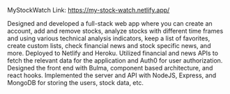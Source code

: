 MyStockWatch
  Link: https://my-stock-watch.netlify.app/

  Designed and developed a full-stack web app where you can create an account, add and remove stocks, 
  analyze stocks with different time frames and using various technical analysis indicators, 
  keep a list of favorites, create custom lists, check financial news and stock specific news, and more. 
  Deployed to Netlify and Heroku. Utilized financial and news APIs to fetch the relevant data for the 
  application and Auth0 for user authorization. Designed the front end with Bulma, component based architecture, 
  and react hooks. Implemented the server and API with NodeJS, Express, and MongoDB for storing the users, stock data, etc.
